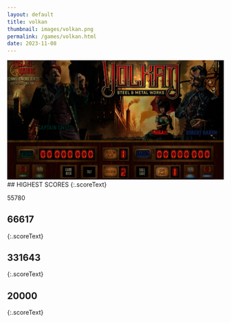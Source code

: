 ```yaml
---
layout: default
title: volkan
thumbnail: images/volkan.png
permalink: /games/volkan.html
date: 2023-11-08
---
```


<img src="../images/volkan.png" class="gameThumbnail img-fluid mx-auto align-middle">
## HIGHEST SCORES
{:.scoreText}

55780

## 66617
{:.scoreText}


## 331643
{:.scoreText}


## 20000
{:.scoreText}


